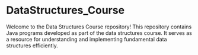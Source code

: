 # DataStructures_Course
Welcome to the Data Structures Course repository! This repository contains Java programs developed as part of the data structures course. It serves as a resource for understanding and implementing fundamental data structures efficiently.
